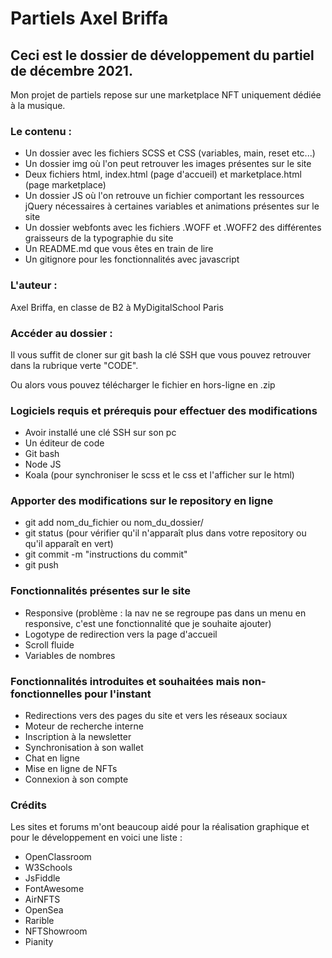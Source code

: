 # Partiels Axel Briffa

## Ceci est le dossier de développement du partiel de décembre 2021.

Mon projet de partiels repose sur une marketplace NFT uniquement dédiée à la musique. 

### Le contenu : 

- Un dossier avec les fichiers SCSS et CSS (variables, main, reset etc...)
- Un dossier img où l'on peut retrouver les images présentes sur le site
- Deux fichiers html, index.html (page d'accueil) et marketplace.html (page marketplace)
- Un dossier JS où l'on retrouve un fichier comportant les ressources jQuery nécessaires à certaines variables et animations présentes sur le site
- Un dossier webfonts avec les fichiers .WOFF et .WOFF2 des différentes graisseurs de la typographie du site
- Un README.md que vous êtes en train de lire
- Un gitignore pour les fonctionnalités avec javascript

### L'auteur :

Axel Briffa, en classe de B2 à MyDigitalSchool Paris

### Accéder au dossier :

Il vous suffit de cloner sur git bash la clé SSH que vous pouvez retrouver dans la rubrique verte "CODE".

Ou alors vous pouvez télécharger le fichier en hors-ligne en .zip

### Logiciels requis et prérequis pour effectuer des modifications

- Avoir installé une clé SSH sur son pc
- Un éditeur de code
- Git bash 
- Node JS
- Koala (pour synchroniser le scss et le css et l'afficher sur le html)

### Apporter des modifications sur le repository en ligne

- git add nom_du_fichier ou nom_du_dossier/
- git status (pour vérifier qu'il n'apparaît plus dans votre repository ou qu'il apparaît en vert)
- git commit -m "instructions du commit"
- git push

### Fonctionnalités présentes sur le site

- Responsive (problème : la nav ne se regroupe pas dans un menu en responsive, c'est une fonctionnalité que je souhaite ajouter)
- Logotype de redirection vers la page d'accueil
- Scroll fluide
- Variables de nombres

### Fonctionnalités introduites et souhaitées mais non-fonctionnelles pour l'instant

- Redirections vers des pages du site et vers les réseaux sociaux
- Moteur de recherche interne
- Inscription à la newsletter
- Synchronisation à son wallet
- Chat en ligne
- Mise en ligne de NFTs
- Connexion à son compte

### Crédits

Les sites et forums m'ont beaucoup aidé pour la réalisation graphique et pour le développement en voici une liste :

- OpenClassroom
- W3Schools
- JsFiddle
- FontAwesome
- AirNFTS
- OpenSea
- Rarible
- NFTShowroom
- Pianity



